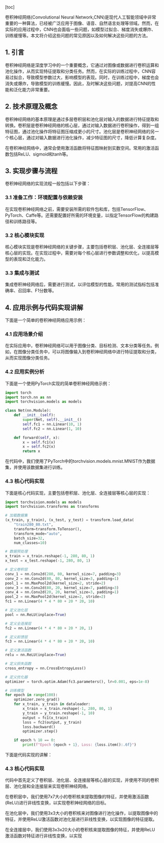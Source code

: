 
[toc]                    
                
                
卷积神经网络(Convolutional Neural Network,CNN)是现代人工智能领域中非常重要的一种算法，已经被广泛应用于图像、语音、自然语言处理等领域。然而，在实际的应用过程中，CNN也会面临一些问题，如模型过拟合、梯度消失或爆炸、训练缓慢等。本文将介绍这些问题的常见原因以及如何解决这些问题的方法。

## 1. 引言

卷积神经网络是深度学习中的一个重要概念，它通过对图像或数据进行卷积运算和池化操作，从而实现特征提取和分类任务。然而，在实际的训练过程中，CNN容易过拟合，导致模型参数过大，影响模型的表现。同时，在训练过程中，梯度也会消失或爆炸，导致模型的训练缓慢。因此，及时解决这些问题，对提高CNN的性能和泛化能力非常重要。

## 2. 技术原理及概念

卷积神经网络的基本原理是通过多层卷积层和池化层对输入的数据进行特征提取和转换。卷积层是卷积神经网络的核心层，通过对输入数据进行卷积操作，得到一组特征图，通过池化操作将特征图压缩成更小的尺寸。池化层是卷积神经网络的另一个核心层，通过对输入数据进行池化操作，减少特征图的尺寸，降低计算复杂度。

在卷积神经网络中，通常会使用激活函数将特征图映射到实数空间。常用的激活函数包括ReLU、sigmoid和tanh等。

## 3. 实现步骤与流程

卷积神经网络的实现流程一般包括以下步骤：

### 3.1 准备工作：环境配置与依赖安装

在实现卷积神经网络之前，需要安装所需的软件包和库，包括TensorFlow、PyTorch、Caffe等。还需要配置好所需的环境变量，以指定TensorFlow的构建路径和训练路径等。

### 3.2 核心模块实现

核心模块实现是卷积神经网络的关键步骤，主要包括卷积层、池化层、全连接层等核心层的实现。在实现过程中，需要对每个核心层进行参数调整和优化，以提高模型的表现和泛化能力。

### 3.3 集成与测试

集成卷积神经网络后，需要进行测试，以评估模型的性能。常用的测试指标包括准确率、召回率、F1分数等。

## 4. 应用示例与代码实现讲解

下面是一个简单的卷积神经网络应用示例：

### 4.1 应用场景介绍

在实际应用中，卷积神经网络可以用于图像分类、目标检测、文本分类等任务。例如，在图像分类任务中，可以将图像输入到卷积神经网络中进行特征提取和分类，从而实现图像分类任务。

### 4.2 应用实例分析

下面是一个使用PyTorch实现的简单卷积神经网络示例：

```python
import torch
import torch.nn as nn
import torchvision.models as models

class Net(nn.Module):
    def __init__(self):
        super(Net, self).__init__()
        self.fc1 = nn.Linear(10, 1)
        self.fc2 = nn.Linear(1, 10)

    def forward(self, x):
        x = self.fc1(x)
        x = self.fc2(x)
        return x
```

在代码中，我们使用了PyTorch中的torchvision.models.mnist.MNIST作为数据集，并使用该数据集进行训练。

### 4.3 核心代码实现

下面是核心代码实现，主要包括卷积层、池化层、全连接层等核心层的实现：

```python
import torchvision.models as models
import torchvision.transforms as transforms

# 加载数据集
(x_train, y_train), (x_test, y_test) = transform.load_data(
    "train280_80.txt",
    transform=transform.ToTensor(),
    transform_mode="auto",
    batch_size=32,
    num_classes=10)

# 数据预处理
x_train = x_train.reshape(-1, 280, 80, 1)
x_test = x_test.reshape(-1, 280, 80, 1)

# 定义卷积层
conv_1 = nn.Conv2d(280, 80, kernel_size=7, padding=3)
conv_2 = nn.Conv2d(80, 80, kernel_size=3, padding=1)
pool_1 = nn.MaxPool2d(kernel_size=2, stride=2)
conv_3 = nn.Conv2d(80, 20, kernel_size=7, padding=3)
conv_4 = nn.Conv2d(20, 20, kernel_size=3, padding=1)
pool_2 = nn.MaxPool2d(kernel_size=2, stride=2)
fc1 = nn.Linear(4 * 4 * 80 + 20 * 20, 10)

# 定义池化层
pool = nn.ReLU(inplace=True)

# 定义全连接层
fc2 = nn.Linear(4 * 4 * 80 + 20 * 20, 1)

# 定义前馈层
fc3 = nn.Linear(4 * 4 * 80 + 20 * 20, 10)

# 定义激活函数
relu = nn.ReLU(inplace=True)

# 定义损失函数
cross_entropy = nn.CrossEntropyLoss()

# 定义优化器
optimizer = torch.optim.Adam(fc3.parameters(), lr=0.001, eps=1e-8)

# 训练模型
for epoch in range(100):
    optimizer.zero_grad()
    for x_train, y_train in dataloader:
        x_train = x_train.reshape(-1, 280, 80, 1)
        y_train = y_train.reshape(-1, 10)
        output = fc1(x_train)
        loss = fc2(output, y_train)
        loss.backward()
        optimizer.step()

    if epoch % 10 == 0:
        print(f"Epoch {epoch + 1}, Loss: {loss.item():.6f}")
```

下面是代码实现的讲解：

### 4.3 核心代码实现

代码中首先定义了卷积层、池化层、全连接层等核心层的实现，并使用不同的卷积层、池化层和全连接层来实现卷积神经网络。

在卷积层中，我们使用7x7大小的卷积核来提取图像的特征，并使用激活函数(ReLU)进行非线性变换，以实现卷积神经网络的目标。

在池化层中，我们使用3x3大小的卷积核来对图像进行池化操作，以提取图像中的特征，并使用ReLU激活函数对池化层进行非线性变换，以实现图像的特征提取。

在全连接层中，我们使用3x3x20大小的卷积核来提取图像的特征，并使用ReLU激活函数对特征进行非线性变换，以实现

